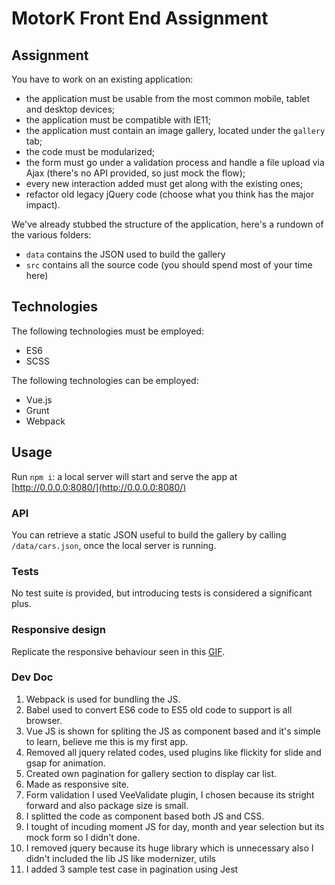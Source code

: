 # MotorK Front End Assignment

## Assignment

You have to work on an existing application:
 
 * the application must be usable from the most common mobile, tablet and desktop devices;
 * the application must be compatible with IE11;
 * the application must contain an image gallery, located under the `gallery` tab;
 * the code must be modularized;
 * the form must go under a validation process and handle a file upload via Ajax (there's no API provided, so just mock the flow);
 * every new interaction added must get along with the existing ones;
 * refactor old legacy jQuery code (choose what you think has the major impact).
 
We've already stubbed the structure of the application, here's a rundown of the various folders:

 * `data` contains the JSON used to build the gallery
 * `src` contains all the source code (you should spend most of your time here)


## Technologies

The following technologies must be employed:

 * ES6
 * SCSS
 
The following technologies can be employed:

 * Vue.js
 * Grunt
 * Webpack


## Usage

Run `npm i`: a local server will start and serve the app at [http://0.0.0.0:8080/](http://0.0.0.0:8080/)


### API

You can retrieve a static JSON useful to build the gallery by calling `/data/cars.json`, once the local server is running.


### Tests

No test suite is provided, but introducing tests is considered a significant plus.



### Responsive design

Replicate the responsive behaviour seen in this [GIF](./responsive.gif).

### Dev Doc
 
1) Webpack is used for bundling the JS.
2) Babel used to convert ES6 code to ES5 old code to support is all browser.
3) Vue JS is shown for spliting the JS as component based and it's simple to learn, believe me this is my first app.
4) Removed all jquery related codes, used plugins like flickity for slide and gsap for animation.
5) Created own pagination for gallery section to display car list.
6) Made as responsive site.
7) Form validation I used VeeValidate plugin, I chosen because its stright forward and also package size is small.
8) I splitted the code as component based both JS and CSS.
9) I tought of incuding moment JS for day, month and year selection but its mock form so I didn't done.
10) I removed jquery because its huge library which is unnecessary also I didn't included the lib JS like modernizer, utils
11) I added 3 sample test case in pagination using Jest
